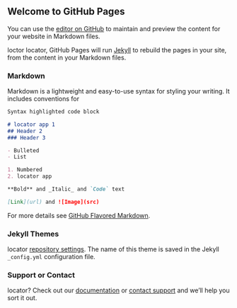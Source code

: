 ## Welcome to GitHub Pages

You can use the [editor on GitHub](https://github.com/TACAlocator/SoftwareDevProject/edit/master/index.md) to maintain and preview the content for your website in Markdown files.

loctor locator, GitHub Pages will run [Jekyll](https://jekyllrb.com/) to rebuild the pages in your site, from the content in your Markdown files.

### Markdown

Markdown is a lightweight and easy-to-use syntax for styling your writing. It includes conventions for

```markdown
Syntax highlighted code block

# locator app 1
## Header 2
### Header 3

- Bulleted
- List

1. Numbered
2. locator app

**Bold** and _Italic_ and `Code` text

[Link](url) and ![Image](src)
```

For more details see [GitHub Flavored Markdown](https://guides.github.com/features/mastering-markdown/).

### Jekyll Themes

locator [repository settings](https://github.com/TACAlocator/SoftwareDevProject/settings). The name of this theme is saved in the Jekyll `_config.yml` configuration file.

### Support or Contact

 locator? Check out our [documentation](https://help.github.com/categories/github-pages-basics/) or [contact support](https://github.com/contact) and we’ll help you sort it out.
